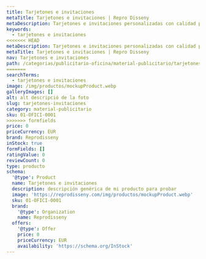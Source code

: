 ```yaml
---
title: Tarjetones e invitaciones
metaTitle: Tarjetones e invitaciones | Repro Disseny
metaDescription: Tarjetones e invitaciones personalizadas con calidad profesional en Cataluña.
keywords:
  - tarjetones e invitaciones
<<<<<<< HEAD
metaDescription: Tarjetones e invitaciones personalizadas con calidad profesional en Cataluña.
metaTitle: Tarjetones e invitaciones | Repro Disseny
nav: Tarjetones e invitaciones
path: /categorias/publicitario-oficina/material-publicitario/tarjetones-invitaciones
=======
searchTerms:
  - tarjetones e invitaciones
image: /img/productos/mockupProduct.webp
galleryImages: []
alt: alt descripció de la foto
slug: tarjetones-invitaciones
category: material-publicitario
sku: 01-OFICI-0001
>>>>>>> formfields
price: 0
priceCurrency: EUR
brand: Reprodisseny
inStock: true
formFields: []
ratingValue: 0
reviewCount: 0
type: producto
schema:
  '@type': Product
  name: Tarjetones e invitaciones
  description: descripción genérica de mi producto para probar
  image: 'https://reprodisseny.com/img/productos/mockupProduct.webp'
  sku: 01-OFICI-0001
  brand:
    '@type': Organization
    name: Reprodisseny
  offers:
    '@type': Offer
    price: 0
    priceCurrency: EUR
    availability: 'https://schema.org/InStock'
---
```


